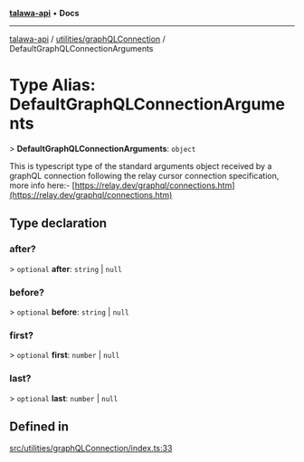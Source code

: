 [**talawa-api**](../../../README.md) • **Docs**

***

[talawa-api](../../../modules.md) / [utilities/graphQLConnection](../README.md) / DefaultGraphQLConnectionArguments

# Type Alias: DefaultGraphQLConnectionArguments

\> **DefaultGraphQLConnectionArguments**: `object`

This is typescript type of the standard arguments object received by a graphQL connection
following the relay cursor connection specification, more info here:- [https://relay.dev/graphql/connections.htm](https://relay.dev/graphql/connections.htm)

## Type declaration

### after?

\> `optional` **after**: `string` \| `null`

### before?

\> `optional` **before**: `string` \| `null`

### first?

\> `optional` **first**: `number` \| `null`

### last?

\> `optional` **last**: `number` \| `null`

## Defined in

[src/utilities/graphQLConnection/index.ts:33](https://github.com/PalisadoesFoundation/talawa-api/blob/fb5076f344cd74d4e51c692cbc70fc337bf1ac39/src/utilities/graphQLConnection/index.ts#L33)
